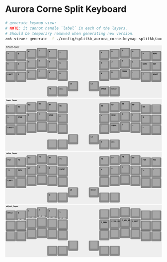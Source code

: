 # Aurora Corne Split Keyboard

```sh
# generate keymap view:
# NOTE: it cannot handle `label` in each of the layers.
# Should be temporary removed when generating new version.
zmk-viewer generate -f ./config/splitkb_aurora_corne.keymap splitkb/aurora/corne/rev1
```

![Tux, the Linux mascot](/assets/splitkb_aurora_corne_rev1_split_3x6_3_default_layer.png)
![Tux, the Linux mascot](/assets/splitkb_aurora_corne_rev1_split_3x6_3_lower_layer.png)
![Tux, the Linux mascot](/assets/splitkb_aurora_corne_rev1_split_3x6_3_raise_layer.png)
![Tux, the Linux mascot](/assets/splitkb_aurora_corne_rev1_split_3x6_3_adjust_layer.png)
